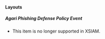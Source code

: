 
#### Layouts
##### Agari Phishing Defense Policy Event
- This item is no longer supported in XSIAM.
